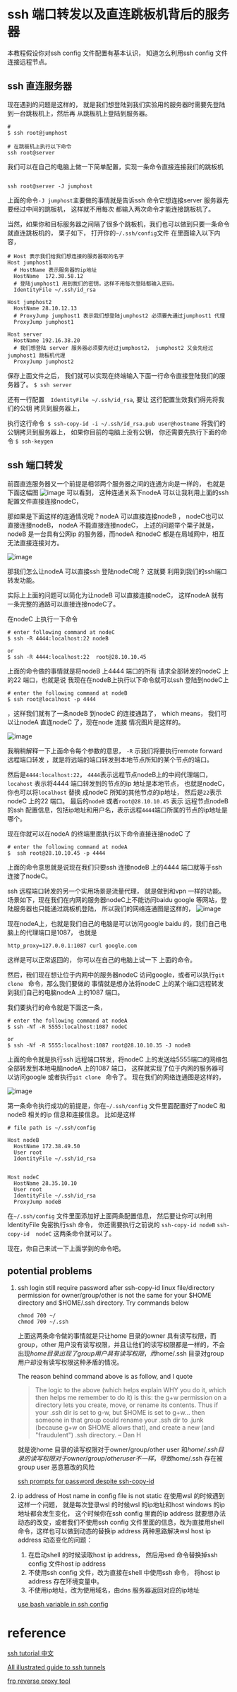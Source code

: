 # ssh 端口转发以及直连跳板机背后的服务器

本教程假设你对ssh config 文件配置有基本认识， 知道怎么利用ssh config 文件 连接远程节点。
## ssh 直连服务器

现在遇到的问题是这样的， 就是我们想登陆到我们实验用的服务器时需要先登陆到一台跳板机上，然后再
从跳板机上登陆到服务器。
```
# 
$ ssh root@jumphost 

# 在跳板机上执行以下命令
ssh root@server

```

我们可以在自己的电脑上做一下简单配置，实现一条命令直接连接我们的跳板机
```

ssh root@server -J jumphost

```
上面的命令```-J jumphost```主要做的事情就是告诉ssh 命令它想连接server 服务器先要经过中间的跳板机， 这样就不用每次
都输入两次命令才能连接跳板机了。

当然，如果你和目标服务器之间隔了很多个跳板机，我们也可以做到只要一条命令就直连跳板机的，
栗子如下，
打开你的```~/.ssh/config```文件
在里面输入以下内容，
```
# Host 表示我们给我们想连接的服务器取的名字
Host jumphost1 
  # HostName 表示服务器的ip地址
  HostName  172.38.58.12  
  # 登陆jumphost1 用到我们的密钥，这样不用每次登陆都输入密码。
  IdentityFile ~/.ssh/id_rsa

Host jumphost2
  HostName 28.10.12.13
  # ProxyJump jumphost1 表示我们想登陆jumphost2 必须要先通过jumphost1 代理
  ProxyJump jumphost1

Host server
  HostName 192.16.38.20
  # 我们想登陆 server 服务器必须要先经过jumphost2， jumphost2 又会先经过jumphost1 跳板机代理
  ProxyJump jumphost2
```

保存上面文件之后， 我们就可以实现在终端输入下面一行命令直接登陆我们的服务器了。
```$ ssh server```

还有一行配置```   IdentityFile ~/.ssh/id_rsa ```, 要让
这行配置生效我们得先将我们的公钥 拷贝到服务器上，
 
 执行这行命令``` $ ssh-copy-id -i ~/.ssh/id_rsa.pub user@hostname```
将我们的公钥拷贝到服务器上，
如果你目前的电脑上没有公钥， 你还需要先执行下面的命令
``` $ ssh-keygen  ```

## ssh 端口转发

前面直连服务器又一个前提是相邻两个服务器之间的连通方向是一样的， 也就是下面这幅图
![image](https://user-images.githubusercontent.com/26542149/162617599-75019d7c-d4f9-49c9-8b8e-2ac3d4b255ea.png)
可以看到， 这种连通关系下nodeA
可以让我利用上面的ssh 配置文件直接连接nodeC，

那如果是下面这样的连通情况呢？nodeA 可以直接连接nodeB
， nodeC也可以直接连接nodeB， nodeA 不能直接连接nodeC，
上述的问题举个栗子就是，nodeB 是一台具有公网ip 的服务器，而nodeA 和nodeC 都是在局域网中，相互无法直接连接对方。

![image](https://user-images.githubusercontent.com/26542149/162619574-57c8c173-19b1-4576-887e-a1b4b65742f5.png)

那我们怎么让nodeA 可以直接ssh 登陆nodeC呢？ 这就要
利用到我们的ssh端口转发功能。

实际上上面的问题可以简化为让nodeB 可以直接连接nodeC， 这样nodeA 就有一条完整的通路可以直接连接nodeC了。


在nodeC 上执行一下命令
```
# enter following command at nodeC
$ ssh -R 4444:localhost:22 nodeB

or 
$ ssh -R 4444:localhost:22  root@28.10.10.45

```
上面的命令做的事情就是将nodeB 上4444 端口的所有
请求全部转发的nodeC 上的22 端口，也就是说
我现在在nodeB上执行以下命令就可以ssh 登陆到nodeC上
```
# enter the following command at nodeB
$ ssh root@localhost -p 4444 
```
，这样我们就有了一条nodeB 到nodeC 的连接通路了， which means， 我们可以让nodeA 直连nodeC 了，现在node 连接
情况图片是这样的。
<!-- ![image](https://user-images.githubusercontent.com/26542149/162620569-a18f0ab6-0ab6-4c11-b28e-cca9599a8caa.png) -->
![image](https://user-images.githubusercontent.com/26542149/162753348-f33c38d3-3648-4557-a578-cf254c0d9473.png)

我稍稍解释一下上面命令每个参数的意思， ```-R``` 示我们将要执行remote forward 远程端口转发
，就是将远端的端口转发到本地节点所知的某个节点的端口。

然后是```4444:localhost:22```， ```4444```表示远程节点nodeB上的中间代理端口，```locahost```
表示将4444 端口转发到的节点的ip 地址是本地节点， 也就是nodeC， 你也可以将```localhost``` 替换
成nodeC 所知的其他节点的ip地址， 然后是```22```表示 nodeC 上的22 端口。
最后的```nodeB``` 或者```root@28.10.10.45``` 表示 远程节点nodeB 的ssh 配置信息，包括ip地址和用户名，表示远程```4444```端口所属的节点的ip地址是哪个。


<!-- 现在遇到的问题是这样的， -->

现在你就可以在nodeA 的终端里面执行以下命令直接连接nodeC 了
```
# enter the following command at nodeA  
$  ssh root@28.10.10.45 -p 4444
```
上面的命令意思就是说现在我们只要ssh 连接nodeB 上的4444 端口就等于ssh 连接了nodeC。


ssh 远程端口转发的另一个实用场景是流量代理， 就是做到和vpn 一样的功能。
场景如下，现在我们在内网的服务器nodeC上不能访问baidu google 等网站，登陆服务器也只能通过跳板机登陆，
所以我们的网络连通图是这样的，
![image](https://user-images.githubusercontent.com/26542149/162751503-bd259a0f-f0a5-4619-8d9b-c88ed4087cd6.png)

现在nodeA上，也就是我们自己的电脑是可以访问google baidu 的，我们自己电脑上的代理端口是1087， 也就是
```
http_proxy=127.0.0.1:1087 curl google.com
```
这样是可以正常返回的， 你可以在自己的电脑上试一下 上面的命令。

然后，我们现在想让位于内网中的服务器nodeC 访问google，或者可以执行```git clone ``` 命令，那么我们要做的
事情就是想办法将nodeC 上的某个端口远程转发到我们自己的电脑nodeA 上的1087 端口。

我们要执行的命令就是下面这一条，
```
# enter the following command at nodeA
$ ssh -Nf -R 5555:localhost:1087 nodeC 

or 
$ ssh -Nf -R 5555:localhost:1087 root@28.10.10.35 -J nodeB

```
上面的命令就是执行ssh 远程端口转发，将nodeC 上的发送给5555端口的网络包全部转发到本地电脑nodeA 上的1087
端口， 这样就实现了位于内网的服务器可以访问google 或者执行```git clone ``` 命令了。
现在我们的网络连通图是这样的，

![image](https://user-images.githubusercontent.com/26542149/162752778-b851e6a5-e646-4755-ab08-fb4a820d5860.png)

第一条命令执行成功的前提是，你在```~/.ssh/config``` 文件里面配置好了nodeC 和nodeB 相关的ip 信息和连接信息。
比如是这样
```
# file path is ~/.ssh/config

Host nodeB
  HostName 172.38.49.50
  User root
  IdentityFile ~/.ssh/id_rsa


Host nodeC 
  HostName 28.35.10.10
  User root
  IdentityFile ~/.ssh/id_rsa
  ProxyJump nodeB

```
在```~/.ssh/config``` 文件里面添加好上面两条配置信息，
然后要让你可以利用IdentityFile 免密执行ssh 命令，
你还需要执行之前说的
```ssh-copy-id nodeB```
```ssh-copy-id  nodeC```
这两条命令就可以了。

现在，你自己来试一下上面学到的命令吧。


## potential problems 
1. ssh login still require password after ssh-copy-id
    linux file/directory permission for owner/group/other is not the same for your
    $HOME directory and $HOME/.ssh directory.
    Try commands below
    ```
    chmod 700 ~/
    chmod 700 ~/.ssh
    ```
    上面这两条命令做的事情就是只让home 目录的owner 具有读写权限，而group，other 用户没有读写权限，并且让他们的读写权限都是一样的，不会出现$home 目录出现了group 用户具有读写权限， 而$home/.ssh 目录对group 用户却没有读写权限这种矛盾的情况。 
    
    The reason behind command above is as follow, and I quote
    > The logic to the above (which helps explain WHY you do it, which then helps me remember to do it) is this: the g+w permission on a directory lets you create, move, or rename its contents. Thus if your .ssh dir is set to g-w, but $HOME is set to g+w... then someone in that group could rename your .ssh dir to .junk (because g+w on $HOME allows that), and create a new (and "fraudulent") .ssh directory. – Dan H
    
    就是说home 目录的读写权限对于owner/group/other user 和$home/.ssh 目录的读写权限对于owner/group/other user 不一样，导致$home/.ssh 存在被group user 恶意篡改的风险 

    [ssh prompts for password despite ssh-copy-id](https://unix.stackexchange.com/questions/4484/ssh-prompts-for-password-despite-ssh-copy-id)
    
2. ip address of Host name in config file is not static 
    在使用wsl 的时候遇到这样一个问题， 就是每次登录wsl 的时候wsl 的ip地址和host windows 的ip地址都会发生变化， 这个时候你在ssh config 里面的ip address 就要想办法动态的改变，或者我们不使用ssh config 文件里面的信息，改为直接用shell 命令，这样也可以做到动态的替换ip address
    两种思路解决wsl host ip address 动态变化的问题：
    
    1. 在启动shell 的时候读取host ip address， 然后用sed 命令替换掉ssh config 文件host ip address
    2. 不使用ssh config 文件，改为直接在shell 中使用ssh 命令， 将host ip address 存在环境变量中。
    3. 不使用ip地址，改为使用域名，由dns 服务器返回对应的ip地址

    [use bash variable in ssh config](https://stackoverflow.com/questions/32528735/using-bash-variable-in-ssh-config)

# reference
[ssh tutorial 中文](https://wangdoc.com/ssh/port-forwarding.html)

[All illustrated guide to ssh tunnels](https://solitum.net/posts/an-illustrated-guide-to-ssh-tunnels/)

[frp reverse proxy tool](https://github.com/fatedier/frp#example-usage)
